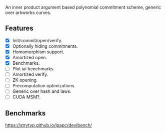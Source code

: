 An inner product argument based polynomial commitment scheme, generic over arkworks curves.
## Features
- [x] Init/commit/open/verify.
- [x] Optionally hiding commitments.
- [x] Homomorphism support.
- [x] Amortized open.
- [x] Benchmarks.
- [ ] Plot iai benchmarks.
- [ ] Amortized verify.
- [ ] ZK opening. 
- [ ] Precomputation optimizations.
- [ ] Generic over hash and laws.
- [ ] CUDA MSM?.

## Benchmarks
https://strytyp.github.io/ipapc/dev/bench/ 